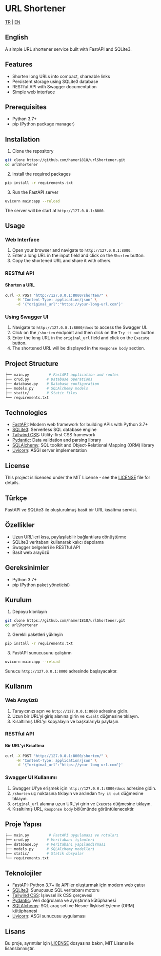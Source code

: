 # URL Shortener
[TR](#Türkçe) | [EN](#English)

## English
A simple URL shortener service built with FastAPI and SQLite3.

## Features
- Shorten long URLs into compact, shareable links
- Persistent storage using SQLite3 database
- RESTful API with Swagger documentation
- Simple web interface

## Prerequisites
- Python 3.7+
- pip (Python package manager)

## Installation
1. Clone the repository
```bash
git clone https://github.com/hamer1818/urlShortener.git
cd urlShortener
```
2. Install the required packages
```bash
pip install -r requirements.txt
```
3. Run the FastAPI server
```bash
uvicorn main:app --reload
```
The server will be start at `http://127.0.0.1:8000`.

## Usage
### Web Interface
1. Open your browser and navigate to `http://127.0.0.1:8000`.
2. Enter a long URL in the input field and click on the `Shorten` button.
3. Copy the shortened URL and share it with others.

### RESTful API
#### Shorten a URL
```bash
curl -X POST "http://127.0.0.1:8000/shorten/" \
     -H "Content-Type: application/json" \
     -d '{"original_url":"https://your-long-url.com"}'
```
### Using Swagger UI
1. Navigate to `http://127.0.0.1:8000/docs` to access the Swagger UI.
2. Click on the `/shorten` endpoint and then click on the `Try it out` button.
3. Enter the long URL in the `original_url` field and click on the `Execute` button.
4. The shortened URL will be displayed in the `Response body` section.

## Project Structure
```bash
├── main.py         # FastAPI application and routes
├── crud.py        # Database operations
├── database.py    # Database configuration
├── models.py      # SQLAlchemy models
├── static/        # Static files
└── requirements.txt
```

## Technologies
- [FastAPI](https://fastapi.tiangolo.com/): Modern web framework for building APIs with Python 3.7+
- [SQLite3](https://www.sqlite.org/index.html): Serverless SQL database engine
- [Tailwind CSS](https://tailwindcss.com/): Utility-first CSS framework
- [Pydantic](https://pydantic-docs.helpmanual.io/): Data validation and parsing library
- [SQLAlchemy](https://www.sqlalchemy.org/): SQL toolkit and Object-Relational Mapping (ORM) library
- [Uvicorn](https://www.uvicorn.org/): ASGI server implementation

## License
This project is licensed under the MIT License - see the [LICENSE](LICENSE) file for details.

## Türkçe
FastAPI ve SQLite3 ile oluşturulmuş basit bir URL kısaltma servisi.

## Özellikler
- Uzun URL'leri kısa, paylaşılabilir bağlantılara dönüştürme
- SQLite3 veritabanı kullanarak kalıcı depolama
- Swagger belgeleri ile RESTful API
- Basit web arayüzü

## Gereksinimler
- Python 3.7+
- pip (Python paket yöneticisi)

## Kurulum
1. Depoyu klonlayın
```bash
git clone https://github.com/hamer1818/urlShortener.git
cd urlShortener
```
2. Gerekli paketleri yükleyin
```bash
pip install -r requirements.txt
```
3. FastAPI sunucusunu çalıştırın
```bash
uvicorn main:app --reload
```
Sunucu `http://127.0.0.1:8000` adresinde başlayacaktır.

## Kullanım
### Web Arayüzü
1. Tarayıcınızı açın ve `http://127.0.0.1:8000` adresine gidin.
2. Uzun bir URL'yi giriş alanına girin ve `Kısalt` düğmesine tıklayın.
3. Kısaltılmış URL'yi kopyalayın ve başkalarıyla paylaşın.

### RESTful API
#### Bir URL'yi Kısaltma
```bash
curl -X POST "http://127.0.0.1:8000/shorten/" \
     -H "Content-Type: application/json" \
     -d '{"original_url":"https://your-long-url.com"}'
```
### Swagger UI Kullanımı
1. Swagger UI'ye erişmek için `http://127.0.0.1:8000/docs` adresine gidin.
2. `/shorten` uç noktasına tıklayın ve ardından `Try it out` düğmesine tıklayın.
3. `original_url` alanına uzun URL'yi girin ve `Execute` düğmesine tıklayın.
4. Kısaltılmış URL, `Response body` bölümünde görüntülenecektir.

## Proje Yapısı
```bash
├── main.py         # FastAPI uygulaması ve rotaları
├── crud.py        # Veritabanı işlemleri
├── database.py    # Veritabanı yapılandırması
├── models.py      # SQLAlchemy modelleri
├── static/        # Statik dosyalar
└── requirements.txt
```

## Teknolojiler
- [FastAPI](https://fastapi.tiangolo.com/): Python 3.7+ ile API'ler oluşturmak için modern web çatısı
- [SQLite3](https://www.sqlite.org/index.html): Sunucusuz SQL veritabanı motoru
- [Tailwind CSS](https://tailwindcss.com/): İşlevsel ilk CSS çerçevesi
- [Pydantic](https://pydantic-docs.helpmanual.io/): Veri doğrulama ve ayrıştırma kütüphanesi
- [SQLAlchemy](https://www.sqlalchemy.org/): SQL araç seti ve Nesne-İlişkisel Eşleme (ORM) kütüphanesi
- [Uvicorn](https://www.uvicorn.org/): ASGI sunucusu uygulaması

## Lisans
Bu proje, ayrıntılar için [LICENSE](LICENSE) dosyasına bakın, MIT Lisansı ile lisanslanmıştır.
